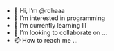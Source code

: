 - 👋 Hi, I’m @rdhaaa 
- 👀 I’m interested in programming
- 🌱 I’m currently learning IT 
- 💞️ I’m looking to collaborate on ...
- 📫 How to reach me ...

<!---
rdhaaa/rdhaaa is a ✨ special ✨ repository because its `README.md` (this file) appears on your GitHub profile.
You can click the Preview link to take a look at your changes.
--->
